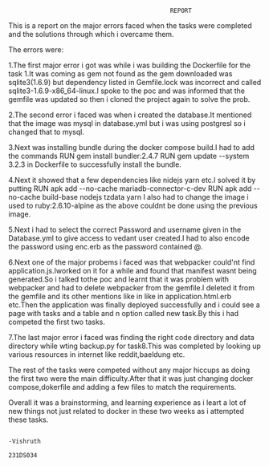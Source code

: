                                                  REPORT

This is a report on the major errors faced when the tasks were completed and the solutions through which i overcame them.

The errors were:

1.The first major error i got was while i was building the Dockerfile for the task 1.It was coming as gem not found as the gem downloaded was sqlite3(1.6.9) but dependency listed in Gemfile.lock was incorrect and called sqlite3-1.6.9-x86_64-linux.I spoke to the poc and was informed that the gemfile was updated so then i cloned the project again to solve the prob.

2.The second error i faced was when i created the database.It mentioned that the image was mysql in database.yml but i was using postgresl so i changed that to mysql.

3.Next was installing bundle during the docker compose build.I had to add the commands 
RUN gem install bundler:2.4.7
RUN gem update --system 3.2.3
in Dockerfile to successfully install the bundle.

4.Next it showed that a few dependencies like nidejs yarn etc.I solved it by putting 
RUN apk add --no-cache mariadb-connector-c-dev
RUN apk add --no-cache build-base nodejs tzdata yarn
I also had to change the image i used to ruby:2.6.10-alpine as the above couldnt be done using the previous image.

5.Next i had to select the correct Password and username given in the Database.yml to give access to vedant user created.I had to also encode the password using enc.erb as the password contained @.

6.Next one of the major probems i faced was that webpacker could'nt find application.js.Iworked on it for a while and found that manifest wasnt being generated.So i talked tothe poc and learnt that it was problem with webpacker and had to delete webpacker from the gemfile.I deleted it from the gemfile and its other mentions like in like in application.html.erb etc.Then the application was finally deployed successfully and i could see a page with tasks and a table and n option called new task.By this i had competed the first two tasks.

7.The last major error i faced was finding the right code directory and data directory while wting backup.py for task8.This was completed by looking up various resources in internet like reddit,baeldung etc.

The rest of the tasks were competed without any major hiccups as doing the first two were the main difficulty.After that it was just changing docker compose,dokerfile and adding a few files to match the requirements.

Overall it was a brainstorming, and learning experience as i leart a lot of new things not just related to docker in these two weeks as i attempted these tasks.

                                                                                  -Vishruth
                                                                                   231DS034